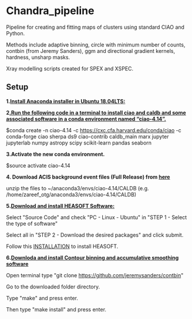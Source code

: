 # Chandra_pipeline

Pipeline for creating and fitting maps of clusters using standard CIAO and Python. 

Methods include adaptive binning, circle with minimum number of counts, contbin (from Jeremy Sanders), ggm and directional gradient kernels, hardness, unsharp masks.

Xray modelling scripts created for SPEX and XSPEC.




## Setup
**1.[Install Anaconda installer in Ubuntu 18.04LTS:](https://docs.anaconda.com/anaconda/install/linux/)**

**2[.Run the following code in a terminal to install ciao and caldb and some associated software in a conda environment named “ciao-4.14”.](https://cxc.cfa.harvard.edu/ciao/download/)**

$conda create -n ciao-4.14 -c https://cxc.cfa.harvard.edu/conda/ciao -c conda-forge ciao sherpa ds9 ciao-contrib caldb_main marx jupyter jupyterlab numpy astropy scipy scikit-learn pandas seaborn


**3.Activate the new conda environment.**

$source activate ciao-4.14

**4. Download ACIS background event files (Full Release) from [here](https://cxc.cfa.harvard.edu/ciao/download/caldb.html)** 

unzip the files to ~/anaconda3/envs/ciao-4.14/CALDB (e.g. /home/zareef_otg/anaconda3/envs/ciao-4.14/CALDB)


**5.[Download and install HEASOFT Software:](https://heasarc.gsfc.nasa.gov/lheasoft/download.html)**

Select "Source Code" and check "PC - Linux - Ubuntu" in "STEP 1 - Select the type of software"

Select all in "STEP 2 - Download the desired packages" and click submit.

Follow this [INSTALLATION](https://heasarc.gsfc.nasa.gov/lheasoft/ubuntu.html) to install HEASOFT.


**6.[Downloda and install Contour binning and accumulative smoothing software](https://github.com/jeremysanders/contbin)**

Open terminal type "git clone https://github.com/jeremysanders/contbin"

Go to the downloaded folder directory.

Type "make" and press enter.

Then type "make install" and press enter.

